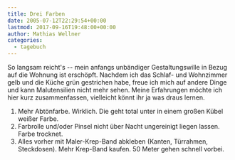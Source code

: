 ```yaml
---
title: Drei Farben
date: 2005-07-12T22:29:54+00:00
lastmod: 2017-09-16T19:48:00+00:00
author: Mathias Wellner
categories:
  - tagebuch
---
```

So langsam reicht's -- mein anfangs unbändiger Gestaltungswille in Bezug auf die Wohnung ist erschöpft. Nachdem ich das Schlaf- und Wohnzimmer gelb und die Küche grün gestrichen habe, freue ich mich auf andere Dinge und kann Malutensilien nicht mehr sehen. Meine Erfahrungen möchte ich hier kurz zusammenfassen, vielleicht könnt ihr ja was draus lernen. 

  1. Mehr Abtönfarbe. Wirklich. Die geht total unter in einem großen Kübel weißer Farbe.
  2. Farbrolle und/oder Pinsel nicht über Nacht ungereinigt liegen lassen. Farbe trocknet.
  3. Alles vorher mit Maler-Krep-Band abkleben (Kanten, Türrahmen, Steckdosen). Mehr Krep-Band kaufen. 50 Meter gehen schnell vorbei.